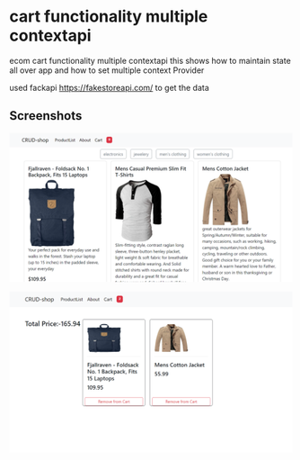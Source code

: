 
# cart functionality multiple contextapi


 ecom cart functionality multiple contextapi
 this shows how to maintain state all over app and how to set multiple context Provider

 used fackapi https://fakestoreapi.com/
 to get the data 
## Screenshots

![App Screenshot](https://github.com/mayuresh1007/react-multipleContext-ecom-cart/blob/ba870397283fc16c58f9f14983e59508bab76916/ecomContext.png)

![App Screenshot](https://github.com/mayuresh1007/react-multipleContext-ecom-cart/blob/ba870397283fc16c58f9f14983e59508bab76916/cart.png)